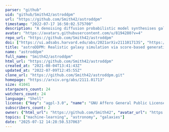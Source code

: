 ```yaml
---
parser: "github"
uid: "github/Smith42/astroddpm"
url: "https://github.com/Smith42/astroddpm"
timestamp: "2022-07-17 16:50:02.575700"
description: "A denoising diffusion probabilistic model synthesises galaxies that are qualitatively and physically indistinguishable from the real thing."
avatar: "https://avatars.githubusercontent.com/u/8194280?v=4"
repo_url: "https://github.com/Smith42/astroddpm"
doi: ["https://ui.adsabs.harvard.edu/abs/2021arXiv211101713S", "https://ui.adsabs.harvard.edu/abs/2021ascl.soft11001S/abstract"]
title: "astroDDPM: Realistic galaxy simulation via score-based generative models"
name: "astroddpm"
full_name: "Smith42/astroddpm"
html_url: "https://github.com/Smith42/astroddpm"
created_at: "2021-08-04T13:41:43Z"
updated_at: "2022-07-09T12:45:55Z"
clone_url: "https://github.com/Smith42/astroddpm.git"
homepage: "https://arxiv.org/abs/2111.01713"
size: 41041
stargazers_count: 24
watchers_count: 24
language: "Shell"
license: {"key": "agpl-3.0", "name": "GNU Affero General Public License v3.0", "spdx_id": "AGPL-3.0", "url": "https://api.github.com/licenses/agpl-3.0", "node_id": "MDc6TGljZW5zZTE="}
subscribers_count: 2
owner: {"html_url": "https://github.com/Smith42", "avatar_url": "https://avatars.githubusercontent.com/u/8194280?v=4", "login": "Smith42", "type": "User"}
topics: ["machine-learning", "astronomy", "galaxies"]
date: "2025-07-12 14:28:50.537063"
---
```

